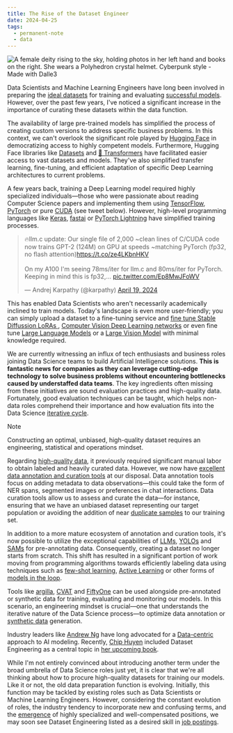 ```yaml
---
title: The Rise of the Dataset Engineer
date: 2024-04-25
tags:
  - permanent-note
  - data
---
```

![A female deity rising to the sky, holding photos in her left hand and books on the right. She wears a Polyhedron crystal helmet. Cyberpunk style - Made with Dalle3](notes/attachments/dataset-engineer.png)

Data Scientists and Machine Learning Engineers have long been involved in preparing the [ideal datasets](notes/Ideal%20data%20to%20solve%20a%20problem.md) for training and evaluating [successful models](notes/Sucessful%20Model.md). However, over the past few years, I've noticed a significant increase in the importance of curating these datasets within the data function.

The availability of large pre-trained models has simplified the process of creating custom versions to address specific business problems. In this context, we can't overlook the significant role played by [Hugging Face](https://huggingface.co/) in democratizing access to highly competent models. Furthermore, Hugging Face libraries like [Datasets](https://huggingface.co/docs/datasets/index) and [🤗 Transformers](https://huggingface.co/docs/transformers/index) have facilitated easier access to vast datasets and models. They've also simplified transfer learning, fine-tuning, and efficient adaptation of specific Deep Learning architectures to current problems.

A few years back, training a Deep Learning model required highly specialized individuals—those who were passionate about reading Computer Science papers and implementing them using [TensorFlow](https://www.tensorflow.org/?hl=es-419), [PyTorch](https://pytorch.org/) or pure [CUDA](https://developer.nvidia.com/cuda-toolkit) (see tweet below). However, high-level programming languages like [Keras](https://keras.io/), [fastai](https://docs.fast.ai/) or [PyTorch Lightning](https://lightning.ai/pytorch-lightning) have simplified training processes. 

<blockquote class="twitter-tweet"><p lang="en" dir="ltr">🔥llm.c update: Our single file of 2,000 ~clean lines of C/CUDA code now trains GPT-2 (124M) on GPU at speeds ~matching PyTorch (fp32, no flash attention)<a href="https://t.co/ze4LKbnHKV">https://t.co/ze4LKbnHKV</a><br><br>On my A100 I&#39;m seeing 78ms/iter for llm.c and 80ms/iter for PyTorch. Keeping in mind this is fp32,… <a href="https://t.co/Ep8MwJFoWV">pic.twitter.com/Ep8MwJFoWV</a></p>&mdash; Andrej Karpathy (@karpathy) <a href="https://twitter.com/karpathy/status/1781387674978533427?ref_src=twsrc%5Etfw">April 19, 2024</a></blockquote> <script async src="https://platform.twitter.com/widgets.js" charset="utf-8"></script>

This has enabled Data Scientists who aren't necessarily academically inclined to train models. Today's landscape is even more user-friendly; you can simply upload a dataset to a fine-tuning service and  [fine tune Stable Diffussion LoRAs ](https://replicate.com/guides/stable-diffusion/fine-tuning), [Computer Vision Deep Learning networks](https://encord.com/blog/learn-how-to-fine-tune-the-segment-anything-model-sam/)  or even fine tune [Large Language Models](https://platform.openai.com/docs/guides/fine-tuning) or a [Large Vision Model](https://www.v7labs.com/) with minimal knowledge required.

We are currently witnessing an influx of tech enthusiasts and business roles joining Data Science teams to build Artificial Intelligence solutions. **This is fantastic news for companies as they can leverage cutting-edge technology to solve business problems without encountering bottlenecks caused by understaffed data teams**. The key ingredients often missing from these initiatives are sound evaluation practices and high-quality data. Fortunately, good evaluation techniques can be taught, which helps non-data roles comprehend their importance and how evaluation fits into the Data Science [iterative cycle](notes/Agile%20for%20Data%20Science.md).

> [!note]
> Constructing an optimal, unbiased, high-quality dataset requires an engineering, statistical and operations mindset.

Regarding [high-quality data](https://huggingface.co/blog/burtenshaw/domain-specific-datasets), it previously required significant manual labor to obtain labeled and heavily curated data. However, we now have [excellent data annotation and curation tools](https://github.com/zenml-io/awesome-open-data-annotation) at our disposal. Data annotation tools focus on adding metadata to data observations—this could take the form of NER spans, segmented images or preferences in chat interactions. Data curation tools allow us to assess and curate the data—for instance, ensuring that we have an unbiased dataset representing our target population or avoiding the addition of near [duplicate samples](https://docs.voxel51.com/recipes/remove_duplicate_annos.html) to our training set.

In addition to a more mature ecosystem of annotation and curation tools, it's now possible to utilize the exceptional capabilities of [LLMs](https://arxiv.org/abs/2402.13446), [YOLOs](https://www.v7labs.com/blog/yolo-object-detection) and [SAMs](https://segment-anything.com/) for pre-annotating data. Consequently, creating a dataset no longer starts from scratch. This shift has resulted in a significant portion of work moving from programming algorithms towards efficiently labeling data using techniques such as [few-shot learning](https://github.com/huggingface/setfit), [Active Learning](https://docs.argilla.io/en/latest/practical_guides/annotation_workflows/active_learning.html) or other forms of [models in the loop](https://docs.cvat.ai/docs/manual/advanced/automatic-annotation/).

Tools like [argilla](https://argilla.io/), [CVAT](https://www.cvat.ai/) and [FiftyOne](https://docs.voxel51.com/) can be used alongside pre-annotated or synthetic data for training, evaluating and monitoring our models. In this scenario, an engineering mindset is crucial—one that understands the iterative nature of the Data Science process—to optimize data annotation or [synthetic data](https://distilabel.argilla.io/latest/) generation.

Industry leaders like [Andrew Ng](https://www.andrewng.org/) have long advocated for a [Data-centric](https://datacentricai.org/) approach to AI modeling. Recently, [Chip Huyen](https://huyenchip.com/) included Dataset Engineering as a central topic in [her upcoming book](https://www.linkedin.com/posts/chiphuyen_aiengineering-aiapplications-mlengineering-activity-7188642075230236672-zQ1u/).

While I'm not entirely convinced about introducing another term under the broad umbrella of Data Science roles just yet, it is clear that we're all thinking about how to procure high-quality datasets for training our models. Like it or not, the old data preparation function is evolving. Initially, this function may be tackled by existing roles such as Data Scientists or Machine Learning Engineers. However, considering the constant evolution of roles, the industry tendency to incorporate new and confusing terms, and the [emergence](notes/Data%20Science%20job%20crafting.md) of highly specialized and well-compensated positions, we may soon see Dataset Engineering listed as a desired skill in [job postings](notes/Como%20contratar%20DS%20y%20no%20desesperar%20en%20el%20intento.md).



